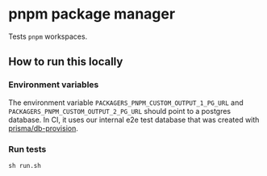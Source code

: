 # pnpm package manager

Tests `pnpm` workspaces.

## How to run this locally

### Environment variables

The environment variable `PACKAGERS_PNPM_CUSTOM_OUTPUT_1_PG_URL` and
`PACKAGERS_PNPM_CUSTOM_OUTPUT_2_PG_URL` should point to a postgres database. In
CI, it uses our internal e2e test database that was created with
[prisma/db-provision](https://github.com/prisma/db-provision).
### Run tests

```shell script
sh run.sh
```
